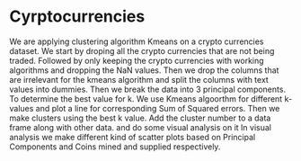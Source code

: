 # Cyrptocurrencies

We are applying clustering algorithm Kmeans on a crypto currencies dataset.
We start by droping all the crypto currencies that are not being traded.
Followed by only keeping the crypto currencies with working algorithms and
dropping the NaN values. Then we drop the columns that are irrelevant for 
the kmeans algorithm and split the columns with text values into dummies.
Then we break the data into 3 principal components.
	To determine the best value for k. We use Kmeans algoorthm for
different k-values and plot a line for corresponding Sum of Squared errors.
Then we make clusters using the best k value. Add the cluster number to 
a data frame along with other data. and do some visual analysis on it
	In visual analysis we make different kind of scatter plots based
on Principal Components and Coins mined and supplied respectively.
